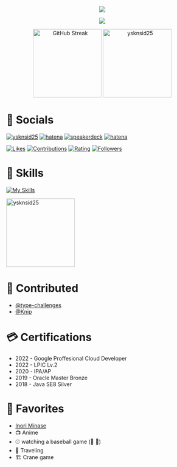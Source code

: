 <div align="center">
  <img src="https://typograssy.deno.dev/api?text=Hi!%20I%27m+Kanon" />
  <p>
    <img src="https://komarev.com/ghpvc/?username=ysknsid25" />
  </p>
</div>
<div align="center">
  <p>
    <img height="180px" src="https://github-readme-streak-stats.herokuapp.com?user=ysknsid25" alt="GitHub Streak" />
    <img height="180px" src="https://github-readme-stats.vercel.app/api?username=ysknsid25&show_icons=true&locale=en&rank_icon=github" alt="ysknsid25" />
  </p>
</div>

# 📱 Socials

<p align="left">
  <a href="https://twitter.com/ysknsid25" target="blank"><img src="https://img.shields.io/twitter/follow/ysknsid25" alt="ysknsid25" /></a>
  <a href="https://blog.hatena.ne.jp/ysknsid25/karanohako.hatenablog.jp/subscribe?from_url=https%3A%2F%2Fblog.inorinrinrin.com%2F&utm_source=hatena-follow-button-box&utm_medium=button&utm_campaign=subscribe_blog" target="blank"><img src="https://img.shields.io/badge/Hatena Blog-Subscribe-white" alt="hatena" /></a>
    <a href="https://speakerdeck.com/ysknsid25" target="blank"><img src="https://img.shields.io/badge/Speaker%20Deck-009287" alt="speakerdeck" /></a>
    <a href="https://www.amazon.jp/hz/wishlist/ls/969G9ER8XWFW?ref_=wl_share" target="blank"><img src="https://img.shields.io/badge/Amazon-Wish%20List-white?labelColor=ff9900&color=232f3e" alt="hatena" /></a>
</p>
<p align="left">
  <a href="https://zenn.dev/yskn_sid25"><img src="https://badgen.org/img/zenn/yskn_sid25/likes?style=plastic" alt="Likes" /></a>
  <a href="https://qiita.com/ysknsid25"><img src="https://badgen.org/img/qiita/ysknsid25/contributions?style=plastic" alt="Contributions" /></a>
  <a href="https://atcoder.jp/users/ysknsid25?contestType=algo"><img src="https://badgen.org/img/atcoder/ysknsid25/rating/algorithm?style=plastic" alt="Rating" /></a>
  <a href="https://bsky.app/profile/ysknsid25.bsky.social"><img src="https://badgen.org/img/bluesky/ysknsid25.bsky.social/followers?style=plastic" alt="Followers" /></a>
</p>


# 🧠 Skills

[![My Skills](https://skillicons.dev/icons?i=gcp,firebase,githubactions,js,ts,npm,nextjs,nestjs,cypress,vitest,kotlin,ktor&perline=6&theme=light)](https://skillicons.dev)

<p>
  <img height="180px" src="https://github-readme-stats.vercel.app/api/top-langs?username=ysknsid25&show_icons=true&locale=en&layout=compact" alt="ysknsid25" />
</p>

# 💪 Contributed

- [@type-challenges](https://github.com/type-challenges/type-challenges)
- [@Knip](https://github.com/webpro-nl/knip)

# 💳 Certifications

- 2022 - Google Proffesional Cloud Developer
- 2022 - LPIC Lv.2
- 2020 - IPA/AP
- 2019 - Oracle Master Bronze
- 2018 - Java SE8 Silver

# 💖 Favorites

- [Inori Minase](https://x.com/inoriminase)
- 📺 Anime 
- ⚾️ watching a baseball game (🐯 🐂)
- 🚶 Traveling
- 🏗️ Crane game
